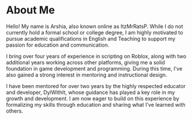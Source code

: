 # About Me

Hello! My name is Arshia, also known online as ItzMrRatsP. While I do not currently hold a formal school or college degree, I am highly motivated to pursue academic qualifications in English and Teaching to support my passion for education and communication.

I bring over four years of experience in scripting on Roblox, along with two additional years working across other platforms, giving me a solid foundation in game development and programming. During this time, I’ve also gained a strong interest in mentoring and instructional design.

I have been mentored for over two years by the highly respected educator and developer, DylWithIt, whose guidance has played a key role in my growth and development. I am now eager to build on this experience by formalizing my skills through education and sharing what I’ve learned with others.
